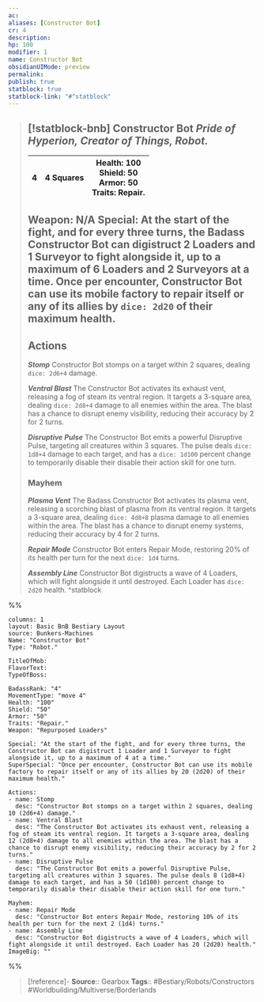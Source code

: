 ```yaml
---
ac: 
aliases: [Constructor Bot]
cr: 4
description: 
hp: 100
modifier: 1
name: Constructor Bot
obsidianUIMode: preview
permalink: 
publish: true
statblock: true
statblock-link: "#^statblock"
---
```


> [!statblock-bnb] Constructor Bot
> *Pride of Hyperion, Creator of Things, Robot.*
> ---
> | 4 | 4 Squares | **Health**: 100<br />**Shield**: 50<br />**Armor**: 50<br />**Traits**: Repair. |
> | ----------- | -------- | ----- |
>
> **Weapon**: N/A
> **Special**: At the start of the fight, and for every three turns, the Badass Constructor Bot can digistruct 2 Loaders and 1 Surveyor to fight alongside it, up to a maximum of 6 Loaders and 2 Surveyors at a time.
> Once per encounter, Constructor Bot can use its mobile factory to repair itself or any of its allies by `dice: 2d20` of their maximum health.
> ---
> ## Actions
> ***Stomp***
> Constructor Bot stomps on a target within 2 squares, dealing `dice: 2d6+4` damage.
>
> ***Ventral Blast***
> The Constructor Bot activates its exhaust vent, releasing a fog of steam its ventral region. It targets a 3-square area, dealing `dice: 2d8+4` damage to all enemies within the area. The blast has a chance to disrupt enemy visibility, reducing their accuracy by 2 for 2 turns.
>
> ***Disruptive Pulse***
> The Constructor Bot emits a powerful Disruptive Pulse, targeting all creatures within 3 squares. The pulse deals `dice: 1d8+4` damage to each target, and has a `dice: 1d100` percent change to temporarily disable their disable their action skill for one turn.
>
>
> ### Mayhem
> ***Plasma Vent***
> The Badass Constructor Bot activates its plasma vent, releasing a scorching blast of plasma from its ventral region. It targets a 3-square area, dealing `dice: 4d8+8` plasma damage to all enemies within the area. The blast has a chance to disrupt enemy systems, reducing their accuracy by 4 for 2 turns.
>
> ***Repair Mode***
> Constructor Bot enters Repair Mode, restoring 20% of its health per turn for the next `dice: 1d4` turns.
>
> ***Assembly Line***
> Constructor Bot digistructs a wave of 4 Loaders, which will fight alongside it until destroyed. Each Loader has `dice: 2d20` health.
^statblock

%%
```statblock
columns: 1
layout: Basic BnB Bestiary Layout
source: Bunkers-Machines
Name: "Constructor Bot"
Type: "Robot."

TitleOfMob: 
FlavorText: 
TypeOfBoss: 

BadassRank: "4"
MovementType: "move 4"
Health: "100"
Shield: "50"
Armor: "50"
Traits: "Repair."
Weapon: "Repurposed Loaders"

Special: "At the start of the fight, and for every three turns, the Constructor Bot can digistruct 1 Loader and 1 Surveyor to fight alongside it, up to a maximum of 4 at a time."
SuperSpecial: "Once per encounter, Constructor Bot can use its mobile factory to repair itself or any of its allies by 20 (2d20) of their maximum health."

Actions:
- name: Stomp
  desc: "Constructor Bot stomps on a target within 2 squares, dealing 10 (2d6+4) damage."
- name: Ventral Blast
  desc: "The Constructor Bot activates its exhaust vent, releasing a fog of steam its ventral region. It targets a 3-square area, dealing 12 (2d8+4) damage to all enemies within the area. The blast has a chance to disrupt enemy visibility, reducing their accuracy by 2 for 2 turns."
- name: Disruptive Pulse
  desc: "The Constructor Bot emits a powerful Disruptive Pulse, targeting all creatures within 3 squares. The pulse deals 8 (1d8+4) damage to each target, and has a 50 (1d100) percent change to temporarily disable their disable their action skill for one turn."

Mayhem: 
- name: Repair Mode
  desc: "Constructor Bot enters Repair Mode, restoring 10% of its health per turn for the next 2 (1d4) turns."
- name: Assembly Line
  desc: "Constructor Bot digistructs a wave of 4 Loaders, which will fight alongside it until destroyed. Each Loader has 20 (2d20) health."
ImageBig: ""
```
%%

> [!reference]-
> **Source**:: Gearbox
> **Tags**:: #Bestiary/Robots/Constructors #Worldbuilding/Multiverse/Borderlands
